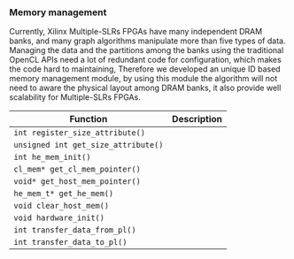 ### Memory management
Currently, Xilinx Multiple-SLRs FPGAs have many independent DRAM banks, and many graph algorithms manipulate more than five types of data. Managing the data and the partitions among the banks using the traditional OpenCL APIs need a lot of redundant code for configuration, which makes the code hard to maintaining, Therefore we developed an unique ID based memory management module, by using this module the algorithm will not need to aware the physical layout among DRAM banks, it also provide well scalability for Multiple-SLRs FPGAs.


| Function    | Description  |
|-------------|--------------|
| ``` int register_size_attribute() ```| |
| ``` unsigned int get_size_attribute() ```| |
| ``` int he_mem_init() ```| |
| ``` cl_mem* get_cl_mem_pointer() ```| |
| ``` void* get_host_mem_pointer() ```| |
| ``` he_mem_t* get_he_mem() ```| |
| ``` void clear_host_mem() ```| |
| ``` void hardware_init() ```| |
| ``` int transfer_data_from_pl() ```| |
| ``` int transfer_data_to_pl() ```| |
